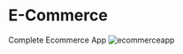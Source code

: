 # E-Commerce
Complete Ecommerce App
![ecommerceapp](https://github.com/muhsan-javed/E-Commerce/assets/67718185/e3c4e07c-fd4d-469b-b736-687598d9eade)

